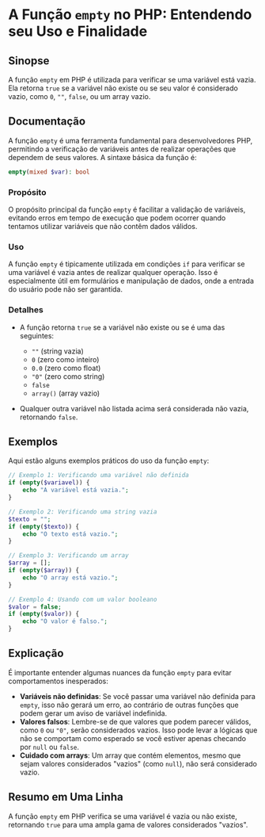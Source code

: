 <!--
Meta Description: # A Função `empty` no PHP: Entendendo seu Uso e Finalidade ## Sinopse A função `empty` em PHP é utilizada para verificar se uma variável está vazia. E...
Meta Keywords: empty, não, função, uma, variável
-->

# A Função `empty` no PHP: Entendendo seu Uso e Finalidade

## Sinopse
A função `empty` em PHP é utilizada para verificar se uma variável está vazia. Ela retorna `true` se a variável não existe ou se seu valor é considerado vazio, como `0`, `""`, `false`, ou um array vazio.

## Documentação
A função `empty` é uma ferramenta fundamental para desenvolvedores PHP, permitindo a verificação de variáveis antes de realizar operações que dependem de seus valores. A sintaxe básica da função é:

```php
empty(mixed $var): bool
```

### Propósito
O propósito principal da função `empty` é facilitar a validação de variáveis, evitando erros em tempo de execução que podem ocorrer quando tentamos utilizar variáveis que não contêm dados válidos.

### Uso
A função `empty` é tipicamente utilizada em condições `if` para verificar se uma variável é vazia antes de realizar qualquer operação. Isso é especialmente útil em formulários e manipulação de dados, onde a entrada do usuário pode não ser garantida.

### Detalhes
- A função retorna `true` se a variável não existe ou se é uma das seguintes:
  - `""` (string vazia)
  - `0` (zero como inteiro)
  - `0.0` (zero como float)
  - `"0"` (zero como string)
  - `false`
  - `array()` (array vazio)
  
- Qualquer outra variável não listada acima será considerada não vazia, retornando `false`.

## Exemplos
Aqui estão alguns exemplos práticos do uso da função `empty`:

```php
// Exemplo 1: Verificando uma variável não definida
if (empty($variavel)) {
    echo "A variável está vazia.";
}

// Exemplo 2: Verificando uma string vazia
$texto = "";
if (empty($texto)) {
    echo "O texto está vazio.";
}

// Exemplo 3: Verificando um array
$array = [];
if (empty($array)) {
    echo "O array está vazio.";
}

// Exemplo 4: Usando com um valor booleano
$valor = false;
if (empty($valor)) {
    echo "O valor é falso.";
}
```

## Explicação
É importante entender algumas nuances da função `empty` para evitar comportamentos inesperados:

- **Variáveis não definidas**: Se você passar uma variável não definida para `empty`, isso não gerará um erro, ao contrário de outras funções que podem gerar um aviso de variável indefinida.
- **Valores falsos**: Lembre-se de que valores que podem parecer válidos, como `0` ou `"0"`, serão considerados vazios. Isso pode levar a lógicas que não se comportam como esperado se você estiver apenas checando por `null` ou `false`.
- **Cuidado com arrays**: Um array que contém elementos, mesmo que sejam valores considerados "vazios" (como `null`), não será considerado vazio.

## Resumo em Uma Linha
A função `empty` em PHP verifica se uma variável é vazia ou não existe, retornando `true` para uma ampla gama de valores considerados "vazios".
